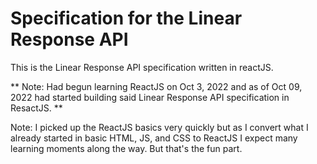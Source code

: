 # Specification for the Linear Response API 

This is the Linear Response API specification written in reactJS. 

** Note: Had begun learning ReactJS on Oct 3, 2022 and as of Oct 09, 2022 had started building said Linear Response API specification in ResactJS. **

Note: I picked up the ReactJS basics very quickly but as I convert what I already started in basic HTML, JS, and CSS to ReactJS I expect many learning moments along the way. But that's the fun part.


